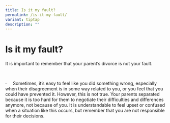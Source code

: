 ```yaml
---
title: Is it my fault?
permalink: /is-it-my-fault/
variant: tiptap
description: ""
---
```

<h1><strong>Is it my fault?</strong>&nbsp;&nbsp;&nbsp;</h1>
<p>It is important to remember that your parent’s divorce is not your fault.</p>
<p>&nbsp;</p>
<p>·&nbsp;&nbsp;&nbsp;&nbsp; Sometimes, it’s easy to feel like you did something
wrong, especially when their disagreement is in some way related to you,
or you feel that you could have prevented it. However, this is not true.
Your parents separated because it is too hard for them to negotiate their
difficulties and differences anymore, not because of you. It is understandable
to feel upset or confused when a situation like this occurs, but remember
that you are not responsible for their decisions.&nbsp;</p>
<p></p>
<p></p>
<p></p>
<p></p>